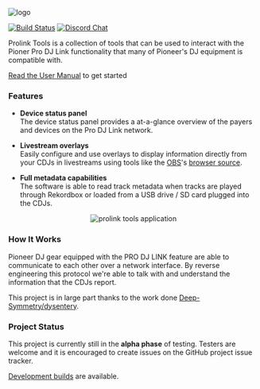 ![logo](https://user-images.githubusercontent.com/1421724/87513748-0a30ff80-c62e-11ea-9a15-52f46b013087.png)

[![Build Status](https://github.com/evanpurkhiser/prolink-tools/workflows/build/badge.svg)](https://github.com/EvanPurkhiser/prolink-tools/actions?query=workflow%3Abuild) [![Discord Chat](https://img.shields.io/discord/767974316587352074?color=%237289DA&label=discord&logo=discord)](http://discord.gg/3eyzdgXJuY)

Prolink Tools is a collection of tools that can be used to interact with the
Pioner Pro DJ Link functionality that many of Pioneer's DJ equipment is
compatible with.

[Read the User Manual](https://prolink.tools/manual) to get started


### Features

* **Device status panel**  
  The device status panel provides a at-a-glance overview of the payers and
  devices on the Pro DJ Link network.

* **Livestream overlays**  
  Easily configure and use overlays to display information directly from your
  CDJs in livestreams using tools like the
  [OBS]([https://obsproject.com/](https://obsproject.com/))'s [browser
  source]([https://obsproject.com/forum/resources/browser-plugin.115/](https://obsproject.com/forum/resources/browser-plugin.115/)).

* **Full metadata capabilities**  
  The software is able to read track metadata when tracks are played through
  Rekordbox or loaded from a USB drive / SD card plugged into the CDJs.

<p align="center">
  <img src="https://user-images.githubusercontent.com/1421724/87513887-41071580-c62e-11ea-83d6-da486759db11.png" alt="prolink tools application" />
</p>

### How It Works

Pioneer DJ gear equipped with the PRO DJ LINK feature are able to communicate
to each other over a network interface. By reverse engineering this protocol
we're able to talk with and understand the information that the CDJs report.

This project is in large part thanks to the work done [Deep-Symmetry/dysentery](https://github.com/Deep-Symmetry/dysentery).

### Project Status

This project is currently still in the **alpha phase** of testing. Testers are
welcome and it is encouraged to create issues on the GitHub project issue
tracker.

[Development builds](https://github.com/EvanPurkhiser/prolink-tools/releases/tag/master-build) are available.


